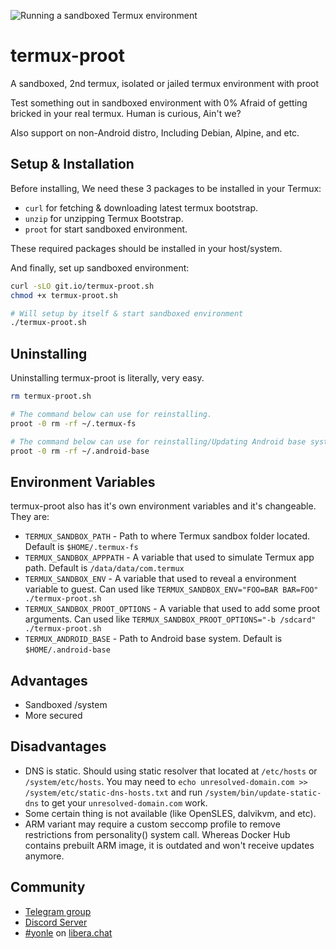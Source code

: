 ![Running a sandboxed Termux environment](https://raw.githubusercontent.com/Yonle/termux-proot/master/screenshot.png)

# termux-proot
A sandboxed, 2nd termux, isolated or jailed termux environment with proot

Test something out in sandboxed environment with 0% Afraid of getting bricked in your real termux. Human is curious, Ain't we?

Also support on non-Android distro, Including Debian, Alpine, and etc.

## Setup & Installation
Before installing, We need these 3 packages to be installed in your Termux:
 * `curl` for fetching & downloading latest termux bootstrap.
 * `unzip` for unzipping Termux Bootstrap.
 * `proot` for start sandboxed environment.

These required packages should be installed in your host/system.

And finally, set up sandboxed environment:

```sh
curl -sLO git.io/termux-proot.sh
chmod +x termux-proot.sh

# Will setup by itself & start sandboxed environment
./termux-proot.sh
```

## Uninstalling
Uninstalling termux-proot is literally, very easy. 

```sh
rm termux-proot.sh

# The command below can use for reinstalling.
proot -0 rm -rf ~/.termux-fs

# The command below can use for reinstalling/Updating Android base system.
proot -0 rm -rf ~/.android-base
```

## Environment Variables
termux-proot also has it's own environment variables and it's changeable. They are:

 * `TERMUX_SANDBOX_PATH` - Path to where Termux sandbox folder located. Default is `$HOME/.termux-fs`
 * `TERMUX_SANDBOX_APPPATH` - A variable that used to simulate Termux app path. Default is `/data/data/com.termux`
 * `TERMUX_SANDBOX_ENV` - A variable that used to reveal a environment variable to guest. Can used like `TERMUX_SANDBOX_ENV="FOO=BAR BAR=FOO" ./termux-proot.sh`
 * `TERMUX_SANDBOX_PROOT_OPTIONS` - A variable that used to add some proot arguments. Can used like `TERMUX_SANDBOX_PROOT_OPTIONS="-b /sdcard" ./termux-proot.sh`
 * `TERMUX_ANDROID_BASE` - Path to Android base system. Default is `$HOME/.android-base`

## Advantages
 * Sandboxed /system
 * More secured

## Disadvantages
 * DNS is static. Should using static resolver that located at `/etc/hosts` or `/system/etc/hosts`. You may need to `echo unresolved-domain.com >> /system/etc/static-dns-hosts.txt` and run `/system/bin/update-static-dns` to get your `unresolved-domain.com` work.
 * Some certain thing is not available (like OpenSLES, dalvikvm, and etc).
 * ARM variant may require a custom seccomp profile to remove restrictions from personality() system call. Whereas Docker Hub contains prebuilt ARM image, it is outdated and won't receive updates anymore.

## Community
- [Telegram group](https://t.me/yonlecoder)
- [Discord Server](https://discord.gg/yqB5HF8XFu)
- [#yonle](irc://irc.libera.chat:6697/yonle) on [libera.chat](https://libera.chat)
